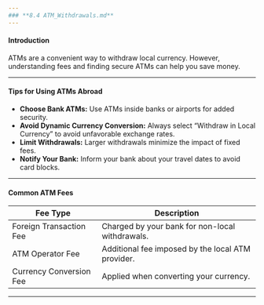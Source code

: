 ```yaml
---
### **8.4 ATM_Withdrawals.md**
---
```


#### **Introduction**

ATMs are a convenient way to withdraw local currency. However, understanding fees and finding secure ATMs can help you save money.

---

#### **Tips for Using ATMs Abroad**

- **Choose Bank ATMs:** Use ATMs inside banks or airports for added security.
- **Avoid Dynamic Currency Conversion:** Always select “Withdraw in Local Currency” to avoid unfavorable exchange rates.
- **Limit Withdrawals:** Larger withdrawals minimize the impact of fixed fees.
- **Notify Your Bank:** Inform your bank about your travel dates to avoid card blocks.

---

#### **Common ATM Fees**

| **Fee Type**            | **Description**                                   |
| ----------------------- | ------------------------------------------------- |
| Foreign Transaction Fee | Charged by your bank for non-local withdrawals.   |
| ATM Operator Fee        | Additional fee imposed by the local ATM provider. |
| Currency Conversion Fee | Applied when converting your currency.            |

---
